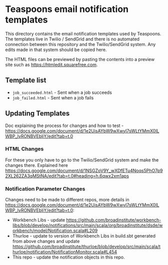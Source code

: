 # Teaspoons email notification templates

This directory contains the email notification templates used by Teaspoons. The templates live in Twilio / SendGrid and there is no automated connection between this repository and the Twilio/SendGrid system. Any edits made in that system should be copied here.

The HTML files can be previewed by pasting the contents into a preview site such as https://htmledit.squarefree.com.

## Template list
- `job_succeeded.html` - Sent when a job succeeds
- `job_failed.html` - Sent when a job fails


## Updating Templates
Doc explaining the process for changes and how to test - https://docs.google.com/document/d/1e2UisAYbW9wXwyI7sWLtYMmX0ILWBP_lvRONBVEbliY/edit?tab=t.0

### HTML Changes
For these you only have to go to the Twilio/SendGrid system and make the changes there.  Explained here https://docs.google.com/document/d/1NSGZoV9Y_wXDfETu4Noqs5PhO7p92XL262ZA3qMStNA/edit?tab=t.0#heading=h.6qwx2xm1aps

### Notification Parameter Changes
Changes need to be made to different repos, more details in https://docs.google.com/document/d/1e2UisAYbW9wXwyI7sWLtYMmX0ILWBP_lvRONBVEbliY/edit?tab=t.0:
- Workbench Libs - update https://github.com/broadinstitute/workbench-libs/blob/develop/notifications/src/main/scala/org/broadinstitute/dsde/workbench/model/Notification.scala#L209
- Thurloe - update to version of Workbench Libs in build.sbt generated from above changes and update https://github.com/broadinstitute/thurloe/blob/develop/src/main/scala/thurloe/notification/NotificationMonitor.scala#L454
- This repo - update the notification objects in this repo.


